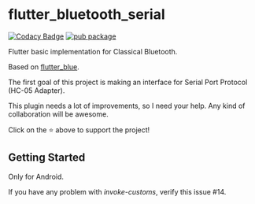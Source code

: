 # flutter_bluetooth_serial


[![Codacy Badge](https://api.codacy.com/project/badge/Grade/e715d21e77394cfaacf9abd20b7d97cc)](https://app.codacy.com/app/edufolly/flutter_bluetooth_serial?utm_source=github.com&utm_medium=referral&utm_content=edufolly/flutter_bluetooth_serial&utm_campaign=Badge_Grade_Dashboard)
[![pub package](https://img.shields.io/pub/v/flutter_bluetooth_serial.svg)](https://pub.dartlang.org/packages/flutter_bluetooth_serial)

Flutter basic implementation for Classical Bluetooth.

Based on [flutter_blue](https://github.com/pauldemarco/flutter_blue).

The first goal of this project is making an interface for Serial Port Protocol (HC-05 Adapter).

This plugin needs a lot of improvements, so I need your help. Any kind of collaboration will be awesome.

Click on the :star: above to support the project!

## Getting Started

Only for Android.

If you have any problem with _invoke-customs_, verify this issue #14.